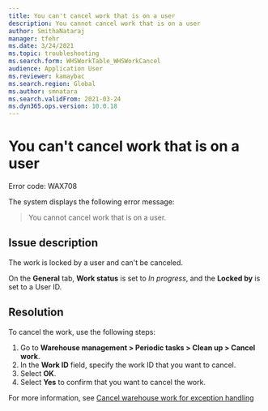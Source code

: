```yaml
---
title: You can't cancel work that is on a user
description: You cannot cancel work that is on a user
author: SmithaNataraj
manager: tfehr
ms.date: 3/24/2021
ms.topic: troubleshooting
ms.search.form: WHSWorkTable_WHSWorkCancel
audience: Application User
ms.reviewer: kamaybac
ms.search.region: Global
ms.author: smnatara
ms.search.validFrom: 2021-03-24
ms.dyn365.ops.version: 10.0.18
---
```


# You can't cancel work that is on a user

Error code: WAX708

The system displays the following error message:

> You cannot cancel work that is on a user.

## Issue description

The work is locked by a user and can't be canceled.

On the **General** tab, **Work status** is set to *In progress*, and the **Locked by** is set to a User ID.

## Resolution

To cancel the work, use the following steps:

1. Go to **Warehouse management \> Periodic tasks \> Clean up \> Cancel work**.
1. In the **Work ID** field, specify the work ID that you want to cancel.
1. Select **OK**.
1. Select **Yes** to confirm that you want to cancel the work.

For more information, see [Cancel warehouse work for exception handling](../../warehousing/cancel-warehouse-work.md)

